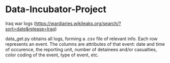 # Data-Incubator-Project
Iraq war logs (https://wardiaries.wikileaks.org/search/?sort=date&release=Iraq)

data_get.py obtains all logs, forming a .csv file of relevant info. Each row represents an event. The columns are attributes of that event: date and time of occurence, the reporting unit, number of detainees and/or casualties, color coding of the event, type of event, etc.

